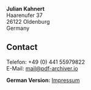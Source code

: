 **Julian Kahnert**<br>
Haarenufer 37<br>
26122 Oldenburg<br>
Germany

## Contact
Telefon: +49 (0) 441 55979822<br>
E-Mail: [mail@pdf-archiver.io](mailto:mail@pdf-archiver.io)

**German Version:** [Impressum](https://pdf-archiver.io/de/imprint/)
